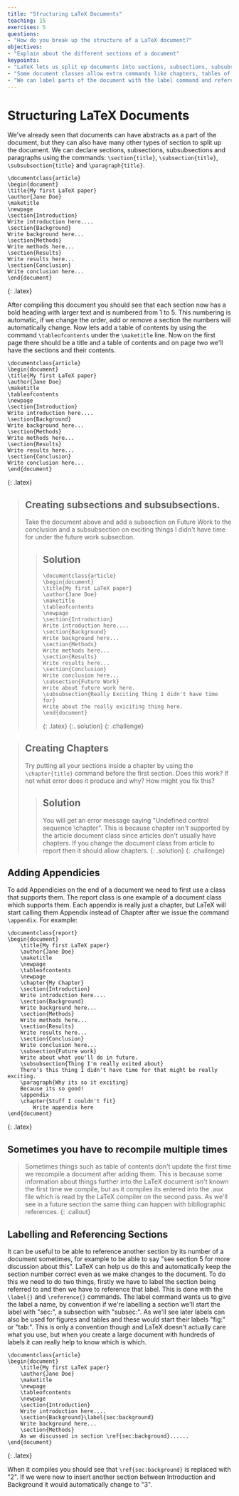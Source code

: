 ```yaml
---
title: "Structuring LaTeX Documents"
teaching: 15
exercises: 5
questions:
- "How do you break up the structure of a LaTeX document?"
objectives:
- "Explain about the different sections of a document"
keypoints:
- "LaTeX lets us split up documents into sections, subsections, subsubsections etc."
- "Some document classes allow extra commands like chapters, tables of contents etc."
- "We can label parts of the document with the label command and reference them with the ref{} command"
---
```



# Structuring LaTeX Documents

We've already seen that documents can have abstracts as a part of the document, but they can also have many other types of section to split up the document. We can declare sections, subsections, subsubsections and paragraphs using the commands: `\section{title}`, `\subsection{title}`, `\subsubsection{title}` and `\paragraph{title}`.

~~~
\documentclass{article}
\begin{document}
\title{My first LaTeX paper}
\author{Jane Doe}
\maketitle
\newpage
\section{Introduction}
Write introduction here....
\section{Background}
Write background here...
\section{Methods}
Write methods here...
\section{Results}
Write results here...
\section{Conclusion}
Write conclusion here...
\end{document}
~~~
{: .latex}

After compiling this document you should see that each section now has a bold heading with larger text and is numbered from 1 to 5. This numbering is automatic, if we change the order, add or remove a section the numbers will automatically change. Now lets add a table of contents by using the command `\tableofcontents` under the `\maketitle` line. Now on the first page there should be a title and a table of contents and on page two we'll have the sections and their contents.

~~~
\documentclass{article}
\begin{document}
\title{My first LaTeX paper}
\author{Jane Doe}
\maketitle
\tableofcontents
\newpage
\section{Introduction}
Write introduction here....
\section{Background}
Write background here...
\section{Methods}
Write methods here...
\section{Results}
Write results here...
\section{Conclusion}
Write conclusion here...
\end{document}
~~~
{: .latex}


> ## Creating subsections and subsubsections.
>
> Take the document above and add a subsection on Future Work to the conclusion and a subsubsection on exciting things I didn't have time for under the future work subsection.
>
> > ## Solution
> > ~~~
> > \documentclass{article}
> > \begin{document}
> > \title{My first LaTeX paper}
> > \author{Jane Doe}
> > \maketitle
> > \tableofcontents
> > \newpage
> > \section{Introduction}
> > Write introduction here....
> > \section{Background}
> > Write background here...
> > \section{Methods}
> > Write methods here...
> > \section{Results}
> > Write results here...
> > \section{Conclusion}
> > Write conclusion here...
> > \subsection{Future Work}
> > Write about future work here.
> > \subsubsection{Really Exciting Thing I didn't have time for}
> > Write about the really exiciting thing here.
> > \end{document}
> > ~~~
> > {: .latex}
> {:. solution}
{: .challenge}

> ## Creating Chapters
>
> Try putting all your sections inside a chapter by using the `\chapter{title}` command before the first section. Does this work? If not what error does it produce and why? How might you fix this?
>
> > ## Solution
> > You will get an error message saying "Undefined control sequence \chapter". This is because chapter isn't supported by the article document class since articles don't usually have chapters. If you change the document class from article to report then it should allow chapters.
> {: .solution}
{: .challenge}

## Adding Appendicies

To add Appendicies on the end of a document we need to first use a class that supports them. The report class is one example of a document class which supports them. Each appendix is really just a chapter, but LaTeX will start calling them Appendix instead of Chapter after we issue the command `\appendix`. For example:

~~~
\documentclass{report}
\begin{document}
	\title{My first LaTeX paper}
	\author{Jane Doe}
	\maketitle
	\newpage
	\tableofcontents
	\newpage
	\chapter{My Chapter}
	\section{Introduction}
	Write introduction here....
	\section{Background}
	Write background here...
	\section{Methods}
	Write methods here...
	\section{Results}
	Write results here...
	\section{Conclusion}
	Write conclusion here...
	\subsection{Future work}
	Write about what you'll do in future.
	\subsubsection{Thing I'm really exited about}
	There's this thing I didn't have time for that might be really exciting.
	\paragraph{Why its so it exciting}
	Because its so good!
	\appendix
	\chapter{Stuff I couldn't fit}
		Write appendix here
\end{document}
~~~
{: .latex}



## Sometimes you have to recompile multiple times
> Sometimes things such as table of contents don't update the first time we recompile a document after adding them. This is because some information about things further into the LaTeX document isn't known the first time we compile, but as it compiles its entered into the .aux file which is read by the LaTeX compiler on the second pass. As we'll see in a future section the same thing can happen with bibliographic references.
> {: .callout}


## Labelling and Referencing Sections
It can be useful to be able to reference another section by its number of a document sometimes, for example to be able to say "see section 5 for more discussion about this". LaTeX can help us do this and automatically keep the section number correct even as we make changes to the document. To do this we need to do two things, firstly we have to label the section being referred to and then we have to reference that label. This is done with the `\label{}` and `\reference{}` commands. The label command wants us to give the label a name, by convention if we're labelling a section we'll start the label with "sec:", a subsection with "subsec:". As we'll see later labels can also be used for figures and tables and these would start their labels "fig:" or "tab:". This is only a convention though and LaTeX doesn't actually care what you use, but when you create a large document with hundreds of labels it can really help to know which is which.

~~~
\documentclass{article}
\begin{document}
	\title{My first LaTeX paper}
	\author{Jane Doe}
	\maketitle
	\newpage
	\tableofcontents
	\newpage
	\section{Introduction}
	Write introduction here....
	\section{Background}\label{sec:background}
	Write background here...
	\section{Methods}
	As we discussed in section \ref{sec:background}......
\end{document}
~~~
{: .latex}

When it compiles you should see that `\ref{sec:background}` is replaced with "2". If we were now to insert another section between Introduction and Background it would automatically change to "3".


